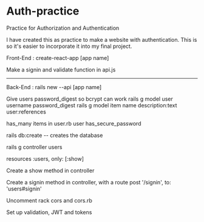 # Auth-practice
Practice for Authorization and Authentication

I have created this as practice to make a website with authentication.
This is so it's easier to incorporate it into my final project.

Front-End :
create-react-app [app name]

Make a signin and validate function in api.js


*********

Back-End :
rails new --api [app name]

Give users password_digest so bcrypt can work
rails g model user username password_digest 
rails g model item name description:text user:references

has_many items in user.rb
user has_secure_password

rails db:create -- creates the database

rails g controller users

resources :users, only: [:show]

Create a show method in controller

Create a signin method in controller, with a route post '/signin', to: 'users#signin'

Uncomment rack cors and cors.rb

Set up validation, JWT and tokens
